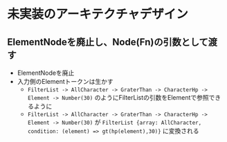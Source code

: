 # 未実装のアーキテクチャデザイン

## ElementNodeを廃止し、Node(Fn)の引数として渡す

- ElementNodeを廃止
- 入力側のElementトークンは生かす
  - `FilterList -> AllCharacter -> GraterThan -> CharacterHp -> Element -> Number(30)` のようにFilterListの引数をElementで参照できるように
  - `FilterList -> AllCharacter -> GraterThan -> CharacterHp -> Element -> Number(30)` が `FilterList {array: AllCharacter, condition: (element) => gt(hp(element),30)}` に変換される